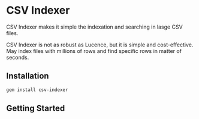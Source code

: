 # CSV Indexer

CSV Indexer makes it simple the indexation and searching in lasge CSV files. 

CSV Indexer is not as robust as Lucence, but it is simple and cost-effective. May index files with millions of rows and find specific rows in matter of seconds.

## Installation

```bash
gem install csv-indexer
```

## Getting Started

```ruby


